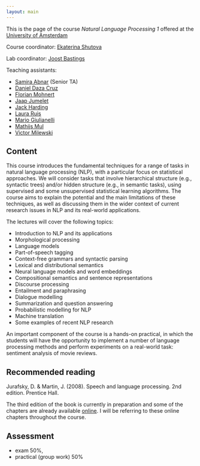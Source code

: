 ```yaml
---
layout: main
---
```


This is the page of the course *Natural Language Processing 1* offered at the [University of Amsterdam](http://www.uva.nl/)

Course coordinator: [Ekaterina Shutova](http://www.cl.cam.ac.uk/~es407/)

Lab coordinator: [Joost Bastings](https://bastings.github.io)

Teaching assistants: 
- [Samira Abnar](https://staff.fnwi.uva.nl/s.abnar/) (Senior TA)
- [Daniel Daza Cruz](mailto:dfdazac@gmail.com)
- [Florian Mohnert](mailto:florian.mohnert@student.uva.nl)
- [Jaap Jumelet](mailto:jumeletjaap@gmail.com)
- [Jack Harding](mailto:jackhardingwork@gmail.com)
- [Laura Ruis](mailto:l.e.ruis@uva.nl)
- [Mario Giulianelli](mailto:mario.giulianelli@student.uva.nl)
- [Mathijs Mul](mailto:mathijsmul@gmail.com)
- [Victor Milewski](mailto:victormilewski@gmail.com)


## Content

This course introduces the fundamental techniques for a range of tasks in natural language processing (NLP), with a particular focus on statistical approaches. We will consider tasks that involve hierarchical structure (e.g., syntactic trees) and/or hidden structure (e.g., in semantic tasks), using supervised and some unsupervised statistical learning algorithms. The course aims to explain the potential and the main limitations of these techniques, as well as discussing them in the wider context of current research issues in NLP and its real-world applications. 

The lectures will cover the following topics:

- Introduction to NLP and its applications
- Morphological processing
- Language models
- Part-of-speech tagging
- Context-free grammars and syntactic parsing 
- Lexical and distributional semantics
- Neural language models and word embeddings 
- Compositional semantics and sentence representations 
- Discourse processing
- Entailment and paraphrasing 
- Dialogue modelling 
- Summarization and question answering
- Probabilistic modelling for NLP
- Machine translation
- Some examples of recent NLP research

An important component of the course is a hands-on practical, in which the students will have the opportunity to implement a number of language processing methods and perform experiments on a real-world task: sentiment analysis of movie reviews.

## Recommended reading

Jurafsky, D. & Martin, J. (2008). Speech and language processing. 2nd edition. Prentice Hall.

The third edition of the book is currently in preparation and some of the chapters are already available [online](https://web.stanford.edu/~jurafsky/slp3/). I will be referring to these online chapters throughout the course.

## Assessment 

- exam 50%,
- practical (group work) 50%

